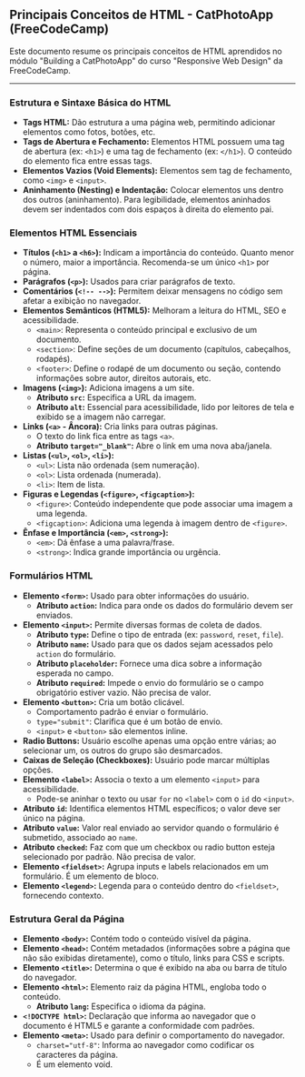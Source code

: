 ## Principais Conceitos de HTML - CatPhotoApp (FreeCodeCamp)

Este documento resume os principais conceitos de HTML aprendidos no módulo "Building a CatPhotoApp" do curso "Responsive Web Design" da FreeCodeCamp.

---

### Estrutura e Sintaxe Básica do HTML

* **Tags HTML:** Dão estrutura a uma página web, permitindo adicionar elementos como fotos, botões, etc.
* **Tags de Abertura e Fechamento:** Elementos HTML possuem uma tag de abertura (ex: `<h1>`) e uma tag de fechamento (ex: `</h1>`). O conteúdo do elemento fica entre essas tags.
* **Elementos Vazios (Void Elements):** Elementos sem tag de fechamento, como `<img>` e `<input>`.
* **Aninhamento (Nesting) e Indentação:** Colocar elementos uns dentro dos outros (aninhamento). Para legibilidade, elementos aninhados devem ser indentados com dois espaços à direita do elemento pai.

### Elementos HTML Essenciais

* **Títulos (`<h1>` a `<h6>`):** Indicam a importância do conteúdo. Quanto menor o número, maior a importância. Recomenda-se um único `<h1>` por página.
* **Parágrafos (`<p>`):** Usados para criar parágrafos de texto.
* **Comentários (`<!-- -->`):** Permitem deixar mensagens no código sem afetar a exibição no navegador.
* **Elementos Semânticos (HTML5):** Melhoram a leitura do HTML, SEO e acessibilidade.
    * `<main>`: Representa o conteúdo principal e exclusivo de um documento.
    * `<section>`: Define seções de um documento (capítulos, cabeçalhos, rodapés).
    * `<footer>`: Define o rodapé de um documento ou seção, contendo informações sobre autor, direitos autorais, etc.
* **Imagens (`<img>`):** Adiciona imagens a um site.
    * **Atributo `src`:** Especifica a URL da imagem.
    * **Atributo `alt`:** Essencial para acessibilidade, lido por leitores de tela e exibido se a imagem não carregar.
* **Links (`<a>` - Âncora):** Cria links para outras páginas.
    * O texto do link fica entre as tags `<a>`.
    * **Atributo `target="_blank"`:** Abre o link em uma nova aba/janela.
* **Listas (`<ul>`, `<ol>`, `<li>`):**
    * `<ul>`: Lista não ordenada (sem numeração).
    * `<ol>`: Lista ordenada (numerada).
    * `<li>`: Item de lista.
* **Figuras e Legendas (`<figure>`, `<figcaption>`):**
    * `<figure>`: Conteúdo independente que pode associar uma imagem a uma legenda.
    * `<figcaption>`: Adiciona uma legenda à imagem dentro de `<figure>`.
* **Ênfase e Importância (`<em>`, `<strong>`):**
    * `<em>`: Dá ênfase a uma palavra/frase.
    * `<strong>`: Indica grande importância ou urgência.

### Formulários HTML

* **Elemento `<form>`:** Usado para obter informações do usuário.
    * **Atributo `action`:** Indica para onde os dados do formulário devem ser enviados.
* **Elemento `<input>`:** Permite diversas formas de coleta de dados.
    * **Atributo `type`:** Define o tipo de entrada (ex: `password`, `reset`, `file`).
    * **Atributo `name`:** Usado para que os dados sejam acessados pelo `action` do formulário.
    * **Atributo `placeholder`:** Fornece uma dica sobre a informação esperada no campo.
    * **Atributo `required`:** Impede o envio do formulário se o campo obrigatório estiver vazio. Não precisa de valor.
* **Elemento `<button>`:** Cria um botão clicável.
    * Comportamento padrão é enviar o formulário.
    * `type="submit"`: Clarifica que é um botão de envio.
    * `<input>` e `<button>` são elementos inline.
* **Radio Buttons:** Usuário escolhe apenas uma opção entre várias; ao selecionar um, os outros do grupo são desmarcados.
* **Caixas de Seleção (Checkboxes):** Usuário pode marcar múltiplas opções.
* **Elemento `<label>`:** Associa o texto a um elemento `<input>` para acessibilidade.
    * Pode-se aninhar o texto ou usar `for` no `<label>` com o `id` do `<input>`.
* **Atributo `id`:** Identifica elementos HTML específicos; o valor deve ser único na página.
* **Atributo `value`:** Valor real enviado ao servidor quando o formulário é submetido, associado ao `name`.
* **Atributo `checked`:** Faz com que um checkbox ou radio button esteja selecionado por padrão. Não precisa de valor.
* **Elemento `<fieldset>`:** Agrupa inputs e labels relacionados em um formulário. É um elemento de bloco.
* **Elemento `<legend>`:** Legenda para o conteúdo dentro do `<fieldset>`, fornecendo contexto.

### Estrutura Geral da Página

* **Elemento `<body>`:** Contém todo o conteúdo visível da página.
* **Elemento `<head>`:** Contém metadados (informações sobre a página que não são exibidas diretamente), como o título, links para CSS e scripts.
* **Elemento `<title>`:** Determina o que é exibido na aba ou barra de título do navegador.
* **Elemento `<html>`:** Elemento raiz da página HTML, engloba todo o conteúdo.
    * **Atributo `lang`:** Especifica o idioma da página.
* **`<!DOCTYPE html>`:** Declaração que informa ao navegador que o documento é HTML5 e garante a conformidade com padrões.
* **Elemento `<meta>`:** Usado para definir o comportamento do navegador.
    * `charset="utf-8"`: Informa ao navegador como codificar os caracteres da página.
    * É um elemento void.
